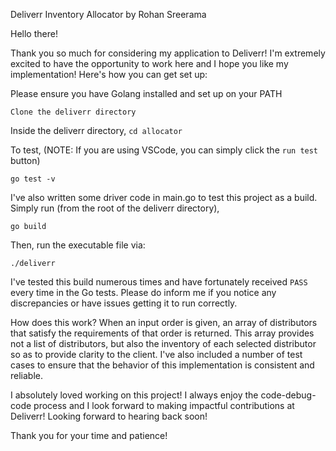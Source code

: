Deliverr Inventory Allocator by Rohan Sreerama 

Hello there! 

Thank you so much for considering my application to Deliverr! I'm extremely excited to have the opportunity to work here and I hope you like my implementation! Here's how you can get set up: 

Please ensure you have Golang installed and set up on your PATH 

`Clone the deliverr directory` 

Inside the deliverr directory, 
`cd allocator` 

To test, (NOTE: If you are using VSCode, you can simply click the `run test` button) 


`go test -v` 

I've also written some driver code in main.go to test this project as a build. 
Simply run (from the root of the deliverr directory), 

`go build` 

Then, run the executable file via: 

`./deliverr`

I've tested this build numerous times and have fortunately received `PASS` every time in the Go tests. Please do inform me if you notice any discrepancies or have issues getting it to run correctly. 

How does this work? 
When an input order is given, an array of distributors that satisfy the requirements of that order is returned. This array provides not a list of distributors, but also the inventory of each selected distributor so as to provide clarity to the client. I've also included a number of test cases to ensure that the behavior of this implementation is consistent and reliable. 

I absolutely loved working on this project! I always enjoy the code-debug-code process and I look forward to making impactful contributions at Deliverr! Looking forward to hearing back soon! 

Thank you for your time and patience! 
